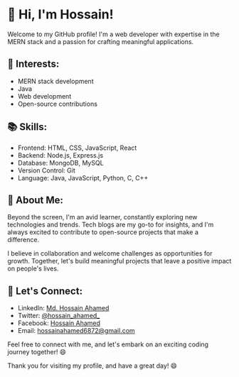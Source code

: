 # 👋 Hi, I'm Hossain!

Welcome to my GitHub profile! I'm a web developer with expertise in the MERN stack and a passion for crafting meaningful applications.

## 🌱 Interests:

- MERN stack development
- Java
- Web development
- Open-source contributions

## 📚 Skills:

- Frontend: HTML, CSS, JavaScript, React
- Backend: Node.js, Express.js
- Database: MongoDB, MySQL
- Version Control: Git
- Language: Java, JavaScript, Python, C, C++

## 📝 About Me:


Beyond the screen, I'm an avid learner, constantly exploring new technologies and trends. Tech blogs are my go-to for insights, and I'm always excited to contribute to open-source projects that make a difference.


I believe in collaboration and welcome challenges as opportunities for growth. Together, let's build meaningful projects that leave a positive impact on people's lives.

## 🤝 Let's Connect:

- LinkedIn: [Md. Hossain Ahamed](https://www.linkedin.com/in/hossain-ahamed/)
- Twitter: [@hossain_ahamed_](https://twitter.com/hossain_ahamed_)
- Facebook: [Hossain Ahamed](https://www.facebook.com/hossain.ahamed.001/)
- Email: [hossainahamed6872@gmail.com](mailto:hossainahamed6872@gmail.com)

Feel free to connect with me, and let's embark on an exciting coding journey together! 😄


Thank you for visiting my profile, and have a great day! 😄

